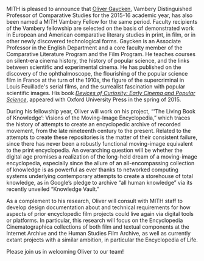 MITH is pleased to announce that [Oliver Gaycken](http://mith.umd.edu/people/person/oliver-gaycken/), Vambery Distinguished Professor of Comparative Studies for the 2015-16 academic year, has also been named a MITH Vambery Fellow for the same period. Faculty recipients of the Vambery fellowship are selected on the basis of demonstrated work in European and American comparative literary studies in print, in film, or in other newly discovered technological forms. Gaycken is an Associate Professor in the English Department and a core faculty member of the Comparative Literature Program and the Film Program. He teaches courses on silent-era cinema history, the history of popular science, and the links between scientific and experimental cinema. He has published on the discovery of the ophthalmoscope, the flourishing of the popular science film in France at the turn of the 1910s, the figure of the supercriminal in Louis Feuillade's serial films, and the surrealist fascination with popular scientific images. His book [_Devices of Curiosity: Early Cinema and Popular Science_](https://global.oup.com/academic/product/devices-of-curiosity-9780199860685?cc=us&lang=en&), appeared with Oxford University Press in the spring of 2015.

During his fellowship year, Oliver will work on his project, “‘The Living Book of Knowledge’: Visions of the Moving-Image Encyclopedia,” which traces the history of attempts to create an encyclopedic archive of recorded movement, from the late nineteenth century to the present. Related to the attempts to create these repositories is the matter of their consistent failure, since there has never been a robustly functional moving-image equivalent to the print encyclopedia. An overarching question will be whether the digital age promises a realization of the long-held dream of a moving-image encyclopedia, especially since the allure of an all-encompassing collection of knowledge is as powerful as ever thanks to networked computing systems underlying contemporary attempts to create a storehouse of total knowledge, as in Google’s pledge to archive “all human knowledge” via its recently unveiled “Knowledge Vault.”

As a complement to his research, Oliver will consult with MITH staff to develop design documentation about and technical requirements for how aspects of prior encyclopedic film projects could live again via digital tools or platforms. In particular, this research will focus on the Encyclopedia Cinematographica collections of both film and textual components at the Internet Archive and the Human Studies Film Archive, as well as currently extant projects with a similar ambition, in particular the Encyclopedia of Life.

Please join us in welcoming Oliver to our team!